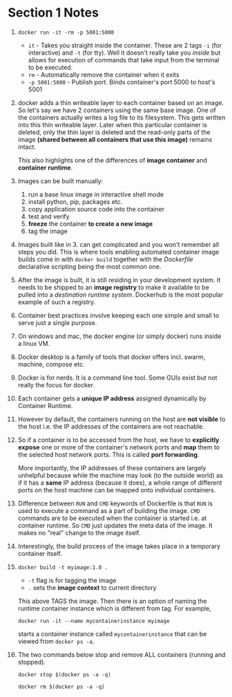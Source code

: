 # Section 1 Notes

1. `docker run -it -rm -p 5001:5000`
	* `it` - Takes you straight inside the container. These are 2 tags  `-i` (for interactive) and `-t` (for tty).
	   Well it doesn't really take you *inside* but allows for execution of commands that take input from the terminal
	   to be executed.
	* `rm` - Automatically remove the container when it exits
	* `-p 5001:5000` - Publish port. Binds container's port 5000 to host's 5001

2. docker adds a thin writeable layer to each container based on an image.
So let's say we have 2 containers using the same base image. One of the containers
actually writes a log file to its filesystem. This gets written into this thin
writeable layer. Later when this particular container is deleted, only the thin
layer is deleted and the read-only parts of the image **(shared between all containers
that use this image)** remains intact.

    This also highlights one of the differences of **image container** and **container runtime**.

3. Images can be built manually:
    1. run a base linux image in interactive shell mode
	2. install python, pip, packages etc.
	3. copy application source code into the container
	4. test and verify
	5. **freeze** the container **to create a new image**
	6. tag the image 

4. Images built like in 3. can get complicated and you won't remember all steps
you did. This is where tools enabling automated container image builds come in with
`docker build` together with the *Dockerfile* declarative scripting being the most
common one.

5. After the image is built, it is still residing in your development system.
It needs to be shipped to an **image registry** to make it available to be pulled
into a *destination runtime system*. Dockerhub is the most popular example of such
a registry.

6. Container best practices involve keeping each one simple and small to serve just
a single purpose.

7. On windows and mac, the docker engine (or simply docker) runs inside a linux VM.

8. Docker desktop is a family of tools that docker offers incl. swarm, machine,
compose etc.

9. Docker is for nerds. It is a command line tool. Some GUIs exist but not really
the focus for docker.

10. Each container gets a **unique IP address** assigned dynamically by Container
Runtime.

11. However by default, the containers running on the host are **not visible** to
the host i.e. the IP addresses of the containers are not reachable.

12. So if a container is to be accessed from the host, we have to **explicitly expose**
one or more of the container's network ports and **map** them to the selected host
network ports. This is called **port forwarding**.

    More importantly, the IP addresses of these containers are largely unhelpful because
while the machine may look (to the outside world) as if it has a **same** IP address
(because it does), a whole range of different ports on the host machine can be mapped 
onto individual containers.

13. Difference between `RUN` and `CMD` keywords of Dockerfile is that `RUN` is used to
execute a command as a part of building the image. `CMD` commands are to be executed
when the container is started i.e. at container runtime. So `CMD` just updates the
meta data of the image. It makes no "real" change to the image itself.

14. Interestingly, the build process of the image takes place in a temporary container
itself.

15. `docker build -t myimage:1.0 .`
	* `-t` flag is for tagging the image
	* `.` sets the **image context** to current directory

    This above TAGS the image. Then there is an option of naming the runtime container
    instance which is different from tag. For example,

    `docker run -it --name mycontainerinstance myimage`

    starts a container instance called `mycontainerinstance` that can be viewed from
    `docker ps -a`.

16. The two commands below stop and remove ALL containers (running and stopped).

    `docker stop $(docker ps -a -q)`

    `docker rm $(docker ps -a -q)`
